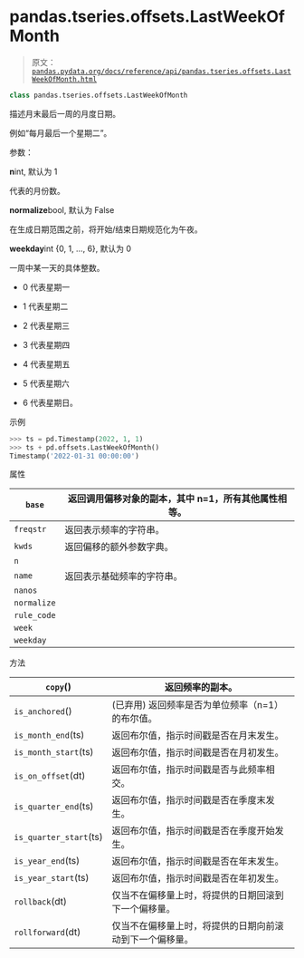 # pandas.tseries.offsets.LastWeekOfMonth

> 原文：[`pandas.pydata.org/docs/reference/api/pandas.tseries.offsets.LastWeekOfMonth.html`](https://pandas.pydata.org/docs/reference/api/pandas.tseries.offsets.LastWeekOfMonth.html)

```py
class pandas.tseries.offsets.LastWeekOfMonth
```

描述月末最后一周的月度日期。

例如“每月最后一个星期二”。

参数：

**n**int, 默认为 1

代表的月份数。

**normalize**bool, 默认为 False

在生成日期范围之前，将开始/结束日期规范化为午夜。

**weekday**int {0, 1, …, 6}, 默认为 0

一周中某一天的具体整数。

+   0 代表星期一

+   1 代表星期二

+   2 代表星期三

+   3 代表星期四

+   4 代表星期五

+   5 代表星期六

+   6 代表星期日。

示例

```py
>>> ts = pd.Timestamp(2022, 1, 1)
>>> ts + pd.offsets.LastWeekOfMonth()
Timestamp('2022-01-31 00:00:00') 
```

属性

| `base` | 返回调用偏移对象的副本，其中 n=1，所有其他属性相等。 |
| --- | --- |
| `freqstr` | 返回表示频率的字符串。 |
| `kwds` | 返回偏移的额外参数字典。 |
| `n` |  |
| `name` | 返回表示基础频率的字符串。 |
| `nanos` |  |
| `normalize` |  |
| `rule_code` |  |
| `week` |  |
| `weekday` |  |

方法

| `copy`() | 返回频率的副本。 |
| --- | --- |
| `is_anchored`() | (已弃用) 返回频率是否为单位频率（n=1）的布尔值。 |
| `is_month_end`(ts) | 返回布尔值，指示时间戳是否在月末发生。 |
| `is_month_start`(ts) | 返回布尔值，指示时间戳是否在月初发生。 |
| `is_on_offset`(dt) | 返回布尔值，指示时间戳是否与此频率相交。 |
| `is_quarter_end`(ts) | 返回布尔值，指示时间戳是否在季度末发生。 |
| `is_quarter_start`(ts) | 返回布尔值，指示时间戳是否在季度开始发生。 |
| `is_year_end`(ts) | 返回布尔值，指示时间戳是否在年末发生。 |
| `is_year_start`(ts) | 返回布尔值，指示时间戳是否在年初发生。 |
| `rollback`(dt) | 仅当不在偏移量上时，将提供的日期回滚到下一个偏移量。 |
| `rollforward`(dt) | 仅当不在偏移量上时，将提供的日期向前滚动到下一个偏移量。 |
